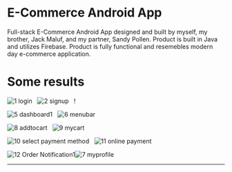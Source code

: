 # <b>E-Commerce Android App</b>

Full-stack E-Commerce Android App designed and built by myself, my brother, Jack Maluf, and my partner, Sandy Pollen. Product is built in Java and utilizes Firebase.
Product is fully functional and resemebles modern day e-commerce application. 

# Some results
![1  login](https://user-images.githubusercontent.com/80276013/120007266-593e1400-bff7-11eb-9afc-a93f8da29290.png)&nbsp;&nbsp;&nbsp;![2  signup](https://user-images.githubusercontent.com/80276013/120007331-6bb84d80-bff7-11eb-8004-2a517bb13e05.png)&nbsp;&nbsp;&nbsp;!

![5  dashboard1](https://user-images.githubusercontent.com/80276013/120008686-d4ec9080-bff8-11eb-9f66-91a2e0d1bfda.png)&nbsp;&nbsp;&nbsp;![6  menubar](https://user-images.githubusercontent.com/80276013/120008712-db7b0800-bff8-11eb-8edd-5f6fd539e9e8.png)&nbsp;&nbsp;&nbsp;

![8  addtocart](https://user-images.githubusercontent.com/80276013/120008872-06fdf280-bff9-11eb-9a6e-68e9eb77060f.png)&nbsp;&nbsp;&nbsp;![9  mycart](https://user-images.githubusercontent.com/80276013/120009002-285ede80-bff9-11eb-9364-9152d193bf68.png)&nbsp;&nbsp;&nbsp;

![10  select payment method](https://user-images.githubusercontent.com/80276013/120009011-2c8afc00-bff9-11eb-93c6-e02b80e035aa.png)&nbsp;&nbsp;&nbsp;![11  online payment](https://user-images.githubusercontent.com/80276013/120009036-33197380-bff9-11eb-907f-22b6541eddb3.png)&nbsp;&nbsp;&nbsp;

![12  Order Notification1](https://user-images.githubusercontent.com/80276013/120009063-39a7eb00-bff9-11eb-848f-8405d29b815d.png)![7  myprofile](https://user-images.githubusercontent.com/80276013/120008733-e0d85280-bff8-11eb-9a26-14634ef0966c.png)&nbsp;&nbsp;&nbsp;

<hr>






  


